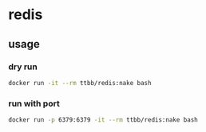 # redis
## usage
### dry run
```bash
docker run -it --rm ttbb/redis:nake bash
```
### run with port
```bash
docker run -p 6379:6379 -it --rm ttbb/redis:nake bash
```